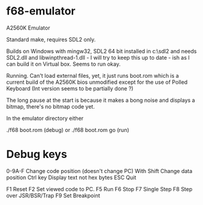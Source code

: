 # f68-emulator
A2560K Emulator

Standard make, requires SDL2 only. 

Builds on Windows with mingw32, SDL2 64 bit installed in c:\sdl2 and needs SDL2.dll and libwinpthread-1.dll - I will try to keep this
up to date - ish as I can build it on Virtual box. Seems to run okay. 

Running. Can't load external files, yet, it just runs boot.rom which is a current build of the A2560K bios unmodified except for
the use of Polled Keyboard (Int version seems to be partially done ?)

The long pause at the start is because it makes a bong noise and displays a bitmap, there's no bitmap code yet. 

In the emulator directory either 

./f68 boot.rom 					(debug)
or
./f68 boot.rom go 				(run)

Debug keys
==========

0-9A-F 			Change code position (doesn't change PC)
With Shift 		Change data position
Ctrl key 		Display text not hex bytes
ESC 			Quit

F1 				Reset
F2 				Set viewed code to PC.
F5 				Run
F6 				Stop
F7 				Single Step
F8 				Step over JSR/BSR/Trap
F9 				Set Breakpoint

